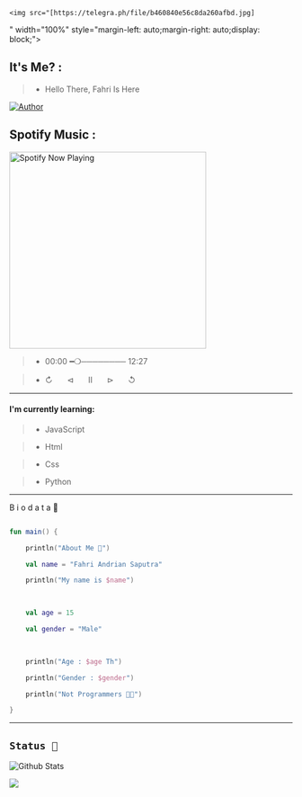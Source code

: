 <p align="center">

    <img src="[https://telegra.ph/file/b460840e56c8da260afbd.jpg]
" width="100%" style="margin-left: auto;margin-right: auto;display: block;">

</p>

## It's Me? :

> * Hello There, Fahri Is Here 

<p align="center">

<a href="https://github.com/fahrixz"><img title="Author" src="https://img.shields.io/badge/Fahri-IsKull-blue.svg?style=for-the-badge&logo=github"></a>

## Spotify Music :

<p align="center">

  <a href="https://open.spotify.com/track/bfdadf6c-de9e-468b-bbfa-ffeb7c395aec?si=Btfle_keSyysCVtV-bZvFQ&utm_source=copy-link" target="_blank"><img src="https://now-playing-on-spotify.vercel.app/api/spotify" alt="Spotify Now Playing" width="350"/></a></p>

> * 00:00 ━❍──────── 12:27 

> * ↻ㅤㅤ⊲ㅤㅤⅡㅤㅤ⊳ㅤㅤ↺ㅤ

------

#### I'm currently learning:

> * JavaScript

> * Html

> * Css

> * Python

---

 B i o d a t a 🎨

```kt

fun main() {

    println("About Me 🐾")

    val name = "Fahri Andrian Saputra"

    println("My name is $name")

    

    val age = 15

    val gender = "Male"

    

    println("Age : $age Th") 

    println("Gender : $gender")

    println("Not Programmers 👨‍💻")

}

```

---------

## ```Status 🐾```

![Github Stats](https://github-readme-stats.vercel.app/api?username=fahrixz&bg_color=100,800000,ffffff&title_color=fff&text_color=fff)

<img src="https://github-readme-stats.vercel.app/api/top-langs/?username=fahrixz&show_icons=true&theme=radical" />

</p>

<!--![github toplang](https://github-readme-stats.vercel.app/api?username=fahrixz&bg_color=100,800000,ffffff&title_color=fff&text_color=fff)-->
